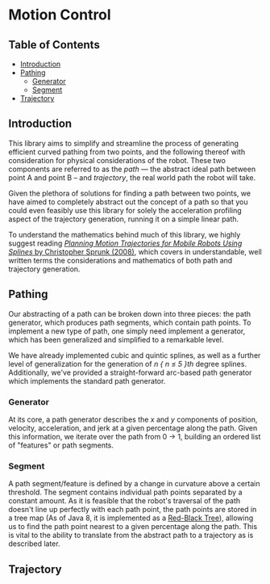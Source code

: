 # Motion Control

## Table of Contents
- [Introduction](#intro)
- [Pathing](#pathing)
  - [Generator](#generator)
  - [Segment](#segment)
- [Trajectory](#trajectory)

## Introduction

This library aims to simplify and streamline the process of generating efficient curved pathing from two points, and the following thereof with consideration for physical considerations of the robot. These two components are referred to as the *path* — the abstract ideal path between point A and point B – and *trajectory*, the real world path the robot will take. 

Given the plethora of solutions for finding a path between two points, we have aimed to completely abstract out the concept of a path so that you could even feasibly use this library for solely the acceleration profiling aspect of the trajectory generation, running it on a simple linear path. 

To understand the mathematics behind much of this library, we highly suggest reading [*Planning Motion Trajectories for Mobile Robots Using Splines* by Christopher Sprunk (2008)](/sprunk-2008.pdf), which covers in understandable, well written terms the considerations and mathematics of both path and trajectory generation. 

## Pathing

Our abstracting of a path can be broken down into three pieces: the path generator, which produces path segments, which contain path points. To implement a new type of path, one simply need implement a generator, which has been generalized and simplified to a remarkable level.

We have already implemented cubic and quintic splines, as well as a further level of generalization for the generation of *n { n ≤ 5 }th* degree splines. Additionally, we've provided a straight-forward arc-based path generator which implements the standard path generator.  

### Generator

At its core, a path generator describes the *x* and *y* components of position, velocity, acceleration, and jerk at a given percentage along the path. Given this information, we iterate over the path from 0 -> 1, building an ordered list of "features" or path segments.

### Segment

A path segment/feature is defined by a change in curvature above a certain threshold. The segment contains individual path points separated by a constant amount. As it is feasible that the robot's traversal of the path doesn't line up perfectly with each path point, the path points are stored in a tree map (As of Java 8, it is implemented as a [Red-Black Tree](https://en.wikipedia.org/wiki/Red–black_tree)), allowing us to find the path point nearest to a given percentage along the path. This is vital to the ability to translate from the abstract path to a trajectory as is described later.

## Trajectory

